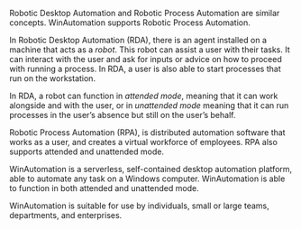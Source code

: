Robotic Desktop Automation and Robotic Process Automation are similar concepts. WinAutomation supports Robotic Process Automation.

In Robotic Desktop Automation (RDA), there is an agent installed on a machine that acts as a *robot*. This robot can assist a user with their tasks. It can interact with the user and ask for inputs or advice on how to proceed with running a process. In RDA, a user is also able to start processes that run on the workstation.  

In RDA, a robot can function in *attended mode*, meaning that it can work alongside and with the user, or in *unattended mode* meaning that it can run processes in the user’s absence but still on the user’s behalf.

Robotic Process Automation (RPA), is distributed automation software that works as a user, and creates a virtual workforce of employees. RPA also supports attended and unattended mode.

WinAutomation is a serverless, self-contained desktop automation platform, able to automate any task on a Windows computer. WinAutomation is able to function in both attended and unattended mode.

WinAutomation is suitable for use by individuals, small or large teams, departments, and enterprises.
